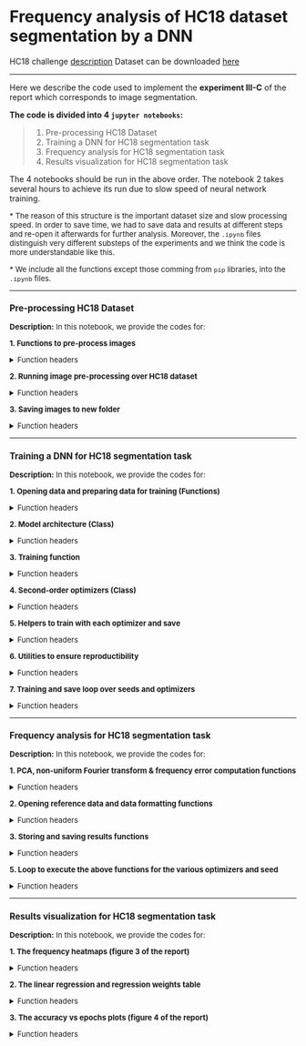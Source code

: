 
# **Frequency analysis of HC18 dataset segmentation by a DNN**

HC18 challenge [description](https://hc18.grand-challenge.org/) 
Dataset can be downloaded [here](https://zenodo.org/record/1327317#.YqxGS3ZBxPY)


---


Here we describe the code used to implement the **experiment III-C** of the report which corresponds to image segmentation.

**The code is divided into 4 `jupyter notebooks`:**

>  1.   Pre-processing HC18 Dataset
>  2.   Training a DNN for HC18 segmentation task
>  3.   Frequency analysis for HC18 segmentation task
>  4.   Results visualization for HC18 segmentation task


The 4 notebooks should be run in the above order. The notebook 2 takes several hours to achieve its run due to slow speed of neural network training.


<font size="2">* The reason of this structure is the important dataset size and slow processing speed. In order to save time, we had to save data and results at different steps and re-open it afterwards for further analysis. Moreover, the `.ipynb` files distinguish very different substeps of the experiments and we think the code is more understandable like this.

<font size="2">* We include all the functions except those comming from `pip` libraries, into the `.ipynb` files. 

---
  
  
### **Pre-processing HC18 Dataset**

**Description:** In this notebook, we provide the codes for:

**1.   Functions to pre-process images**

<details>
  <summary>Function headers</summary>
  
  ```python
!pip install SimpleITK

def resize_image(nump_image, orig_spacing, new_spacing, new_size):

  '''  
  This function re-samples an image to a new spacing and crops it to a newsize by using SimpleITK linear interpolation method. 

  nump_image: numpy array containing the image to process
  orig_spacing: original pixels size in mm
  new_spacing: spacing for re-sampling
  new_size: new_size to which crop the nump_image

  Return: a numpy array with the processed image

  '''

def format_masks(img):

  '''This function creates a mask from an image which only contains segmentation contours.

  img: the image as numpy array 

  return: a numpy array with the processed image
  '''
```
</details>

**2.   Running image pre-processing over HC18 dataset**

<details>
  <summary>Function headers</summary>
  
  ```python 
  # A notebook cell to loop over the HC18 images and apply the formatting functions.
  ```

</details>

**3.   Saving images to new folder**

<details>
  <summary>Function headers</summary>
  
  ```python 
  # A notebook cell to loop over the pre-processed HC18 images and save it in new folder.
 ```

</details>  
  
  
---
  
### **Training a DNN for HC18 segmentation task**

**Description:** In this notebook, we provide the codes for:

**1.   Opening data and preparing data for training (Functions)**



<details>
  <summary>Function headers</summary>
  
  ```python
def extract_files(path):
  ''' Function to load data from folder path.
      Performs basic pre-processing on images 
      (normalization, masks to float)

      path: folder where the training images are stored
      return: list, list (two lists containing 
      the images and masks respectively)
  '''

def load_data(trpath = 'train_folder', 
              vpath = 'val_folder'):
  
  ''' This function loads the validation and 
      training data from their respective 
      folders and fuse them to allow the 
      automatic change of train / val split
       depending on random shuffling   seed. 

      return: numpy array, numpy array 
      (two numpy arrays with the fused 
      images data and masks respectively)
  '''

def split_train_val(train_input_, SEED=0):

  '''This function simply split train_input_ 
  into 300 validation samples and 699 
  training samples after random shuffling with seed SEED. 

  Return: numpy array, numpy array, numpy array 
  (train images, train masks, val images, val masks resp.)
  '''

class MyDataset(TensorDataset):
  #This class formats the data for training in pytorch.


def get_dataloaders(train_input, train_output, val_input, val_output, BATCH_SIZE = 5):

  '''This function creates data loaders for training in pytorch. 
  It also extracts
  the weights for cross-entropy loss.
  train_input (samples x W x H): list of input train images
  train_output (samples x W x H): list of output train masks
  val_input (samples x W x H): list of input val images
  val_output (samples x W x H): list of output val masks

  return : torch dataloader, torch dataloader, numpy array
  (training loader, val loader, weights)
  '''

```
</details>


**2.   Model architecture (Class)**


<details>
  <summary> Function headers</summary>

  ```python
      class UNET(nn.Module):
          
      # Sandra Marcadent pytorch implementation of 2D Unet [1]

      # [1] @article{Ronneberger2015, 
      # author = {Olaf Ronneberger and Philipp Fischer and Thomas Brox}, 
      # month = {5}, 
      # title = {U-Net: Convolutional Networks for Biomedical Image # Segmentation},
      # url = {http://arxiv.org/abs/1505.04597},
      # year = {2015},
      #}
  ```
</details>

**3.   Training function**

<details>
  <summary>Function headers</summary>
  
  ```python
def train(model, device, train_dl, valid_dl, loss_fn, optimizer, epochs=100,
          lr_base=0.01, save=False, savepath='', mode=''):
  
    '''This function trains a DNN and saves the results for frequency analysis.
    model: torch.nn network
    device: gpu or cpu torch device
    train_dl: training dataloader
    valid_dl: validation dataloader
    loss_fn: loss function to optimize
    mode: Hessian or empty (default) mode

    return: torch.nn 
    (The trained neural network)
    '''

def get_outputs(y_hat, val=False):

  '''This function formats the DNN output for frequency analysis.
  y_hat: a mini batch of size (B x C x H x W)

  return: numpy array
  (formated y_hat)
  '''
```
</details>

  

**4.   Second-order optimizers (Class)**


<details>
  <summary>Function headers</summary>
  
  ```python
class AdaHessian(torch.optim.Optimizer):
    """
    Implements the AdaHessian algorithm from "ADAHESSIAN: An Adaptive Second OrderOptimizer for Machine Learning"
    Arguments:
        params (iterable) -- iterable of parameters to optimize or dicts defining parameter groups
        lr (float, optional) -- learning rate (default: 0.1)
        betas ((float, float), optional) -- coefficients used for computing running averages of gradient and the squared hessian trace (default: (0.9, 0.999))
        eps (float, optional) -- term added to the denominator to improve numerical stability (default: 1e-8)
        weight_decay (float, optional) -- weight decay (L2 penalty) (default: 0.0)
        hessian_power (float, optional) -- exponent of the hessian trace (default: 1.0)
        update_each (int, optional) -- compute the hessian trace approximation only after *this* number of steps (to save time) (default: 1)
        n_samples (int, optional) -- how many times to sample `z` for the approximation of the hessian trace (default: 1)

    Reference: https://github.com/amirgholami/adahessian

    """

class SCRNOptimizer(Optimizer):
```
</details>


**5.   Helpers to train with each optimizer and save**


<details>
  <summary>Function headers</summary>
  
  ```python
def train_Adam(device, train_dl, valid_dl, w,
                LR_BASE = 0.01, savepath='',
                SEED=0):
  
  '''Trains a unet model with Adam and weighted cross-entropy loss.
     Saves the results for frequency analysis in a newly created
    folder which corresponds to the optimization method. 

    device: gpu or cpu torch device
    train_dl: training dataloader
    valid_dl: validation dataloader
    w: weights for the cross-entropy loss
    LR_BASE: learning rate
    SEED: the seed used to initialize the model and split the dataset (only used for the savepath here)

    '''
```

The same function is replicated with the optimizer changing as well as the folder save path. Second-order methods take mode='Hessian' for the training.

</details>


**6.   Utilities to ensure reproductibility**

<details>
  <summary>Function headers</summary>
  
  ```python
def set_seed(seed):
    """Set the process-wide random seed.
    Args:
        seed (int): A positive integer
    """

def get_seed():
    """Get the process-wide random seed.
    Returns:
        int: The process-wide random seed
    """

def get_tf_seed_stream():
    """Get the pseudo-random number generator (PRNG) for TensorFlow ops.
    Returns:
        int: A seed generated by a PRNG with fixed global seed.
    """
```

</details>


**7.   Training and save loop over seeds and optimizers**

<details>
  <summary>Function headers</summary>
  
  ```python
# A notebook cell to loop over seeds and train each optimizer with the above functions.
```
</details>
  
---  
 ### **Frequency analysis for HC18 segmentation task**

**Description:** In this notebook, we provide the codes for:

**1.   PCA, non-uniform Fourier transform & frequency error computation functions**

<details>
  <summary>Function headers</summary>
  
  ```python
# !pip install nfft

def get_pca_coeffs(x):

  '''This function extracts the first PC of dataset X.
  X: Nsamples x Nfeatures

  return numpy array, numpy array
  (first PC of X, projection of X on PC)
  '''

def F_effect_nn(pca_out,y,x,x_sort,FGT):

    '''This function computes the frequency error of function y = x, where:

    y; Nsamples x Npixels: Unet output masks flattened 
    x; Nsamples: is the first projection of input images on first PC of input images
    x_sort: x values sorted in increasing order
    pca_out: is the first PC of output masks
    FGT: non-uniform Fourier coefficients of ground truch function proj(yGT,pca_out) = x.

    return: numpy array
    (Frequency error)
    '''

def analize_training_nn(path, tr_output, pca_out, x, x_sort, F_GT, do_FPrinciple = True):

  '''
  This function loops over training data files to compute the frequency analysis.
    path: the folder where to find the DNN training output masks per epoch as .npy
    pca_out: is the first PC of train output masks

    x; Nsamples: is the first projection of training input images on first PC of training input images
    x_sort: x values sorted in increasing order
    F_GT: non-uniform Fourier coefficients of ground truch function proj(yGT,pca_out) = x (training)

    return list, list, list 
    (epochs, accuracies, freq errors)
  '''

def analize_val(path, v_output):

  '''
    This function loops over validation data files to compute the val accuracy.
    path: the folder where to find the DNN val output masks per epoch as .npy
    tr_output: val ground truth output masks to compute the accuracy

    return: list, list
    (epochs, accuracies)
  '''
```
</details>


**2.   Opening reference data and data formatting functions**


<details>
  <summary>Function headers</summary>
  
  ```python
def format_tr_v(train_input, train_output, val_input, val_output):

  '''Prepares the training and validation datasets for frequency analysis, by flattening images.
  train_input (samples x W x H): list of input train images
  train_output (samples x W x H): list of output train masks
  val_input (samples x W x H): list of input val images
  val_output (samples x W x H): list of output val masks

  return: numpy array, numpy array, numpy array, numpy array
  (formatted train input, train output, val input, val output)
  '''
```
</details>


**3.   Storing and saving results functions**


<details>
  <summary>Function headers</summary>
  
  ```python
def store_values(tr_output, pca_out, x,  x_sort, F_GT,  v_output, paths):

    '''
    This function loops over training data files to compute the frequency analysis.

    paths: the list of folders (each folder / path = one method like SGD, Adam...) where to find the
    DNN training output masks per epoch as .npy

    tr_output: train ground truth output masks to compute the train accuracy
    pca_out: is the first PC of train output masks
    x; Nsamples: is the first projection of training input images on first PC of training input images
    x_sort: x values sorted in increasing order
    F_GT: non-uniform Fourier coefficients of ground truch function proj(yGT,pca_out) = x (training)
    v_output: val ground truth output masks to compute the val accuracy

    Return: 6 lists
    (paths, Freq errors, val accuracies, traina ccuracies, val epochs, train epochs)

    '''

def save_summaries(PATH, Ferr, ACC_V, ACC_T, EPS_V, EPS_T):

  '''Save the results stored in the input parameters as .npy.

    PATH: folder paths 
    Ferr: frequency errors per epoch
    ACC_V: validation accuracy for each method
    ACC_T: training accuracy for each method
    EPS_V: keep track of val epochs order
    EPS_T: keep track of train epochs order

  '''
```
</details>

**5.   Loop to execute the above functions for the various optimizers and seed**
<details>
  <summary>Function headers</summary>
  
  ```python
# Notebook cell to loop over the folders path with training results and run the frequency analysis and store it.
```
</details>

---
### **Results visualization for HC18 segmentation task**

**Description:** In this notebook, we provide the codes for:

**1.   The frequency heatmaps (figure 3 of the report)** 

<details>
  <summary>Function headers</summary>
  
  ```python

def format_frequency(freq_map, epoch_0=0,epoch_f=100,frec_index_0=0,freq_index_f=10):

    '''Function helper to select epochs range and frequency ranges

    freq_map: frequency errors to plot as a heatmap

    return: numpy array
    (freq errors at epochs and indexs selected)
    '''

def plot_Fmap(freq_map, ax, cbar=False, title=''):

  '''Plots the frequency errors over epochs as a heatmap with seaborn.

  freq_map: frequency errors to print
  ax: matplotlib axes
  '''

def plot_barplots(models_name, models_Ferr,
                  savepath=''):
  
  ''' Plots the heatmaps for all the optimization methods and save

  models_name: list with methods tags
  models_Ferr: list with frequency errors
  '''

```
</details>


**2.   The linear regression and regression weights table**


<details>
  <summary>Function headers</summary>
  
  ```python
def print_scores_table(NAME, ACC_V, ACC_T, Ferr, epoch_0=0,epoch_f=100):

  '''Computes the linear regression described in section III-C of the report. 
  NAME: method name, i.e SGD...
  Ferr: frequency errors per epoch for each method (average per seed)
  ACC_V: validation accuracy per epoch for each method (average per seed)
  ACC_T: training accuracy per epoch for each method (average per seed)

  '''
```
</details>


**3.   The accuracy vs epochs plots (figure 4 of the report)**

<details>
  <summary>Function headers</summary>
  
  ```python
def plot_accuracies(NAME, ACC_V, ACC_T, epoch_0=0,epoch_f=100):


    '''Plots the Appendix function 5 of the report. 
    NAME: method name, i.e SGD...
    Ferr: frequency errors per epoch for each method (average per seed)
    ACC_V: validation accuracy per epoch for each method (average per seed)
    index: the frequency index against which the accuracy is visualized 
    '''
```


**5.   The validation accuracy vs frequency error at index 5 (figure 5 of the report)**


<details>
  <summary>Function headers</summary>
  
```python

def plot_freq(NAME, ACC_V, Ferr, index, epoch_0=0,epoch_f=100):


  '''Plots the Appendix function 5 of the report. 
  NAME: method name, i.e SGD...
  Ferr: frequency errors per epoch for each method (average per seed)
  ACC_V: validation accuracy per epoch for each method (average per seed)
  index: the frequency index against which the accuracy is visualized 
  ''' 
```
</details>
 
  
 
